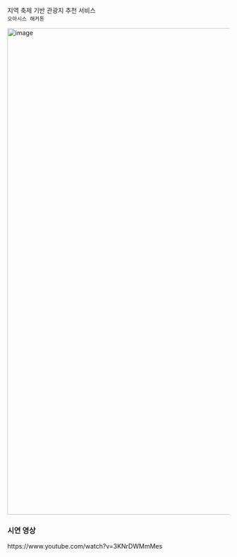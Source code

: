 지역 축제 기반 관광지 추천 서비스   
`오아시스 해커톤`

<img width="1104" alt="image" src="https://user-images.githubusercontent.com/78211281/224064646-b7866485-f64d-449c-8786-8f8fcf537a75.png">

<h3> 시연 영상 </h3>
https://www.youtube.com/watch?v=3KNrDWMmMes
